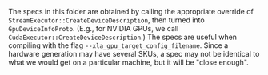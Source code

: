 The specs in this folder are obtained by calling the appropriate override of
`StreamExecutor::CreateDeviceDescription`, then turned into
`GpuDeviceInfoProto`. (E.g., for NVIDIA GPUs, we call
`CudaExecutor::CreateDeviceDescription`.) The specs are useful when compiling
with the flag `--xla_gpu_target_config_filename`. Since a hardware generation
may have several SKUs, a spec may not be identical to what we would get on a
particular machine, but it will be "close enough".
